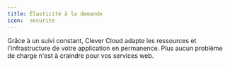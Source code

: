 ```yaml
---
title: Élasticité à la demande
icon:  securite
---
```

Grâce à un suivi constant, Clever Cloud adapte les ressources et l'infrastructure de votre application en permanence. Plus aucun problème de charge n'est à craindre pour vos services web.